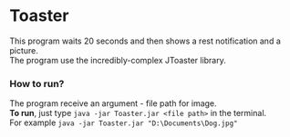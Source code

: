 Toaster
===  
  
This program waits 20 seconds and then shows a rest notification and a picture.  
The program use the incredibly-complex JToaster library.  
  
### How to run?  
The program receive an argument - file path for image.  
**To run**, just type `java -jar Toaster.jar <file path>` in the terminal.  
For example `java -jar Toaster.jar "D:\Documents\Dog.jpg"`